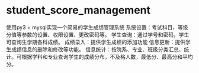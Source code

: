 # student_score_management
使用py3 + mysql实现一个简易的学生成绩管理系统
系统设置：考试科目、等级分值等参数的设置、权限设置、更改密码等。
学生查询：通过学号和密码，学生可查询生学期各科成绩。
成绩录入：提供学生成绩的添加功能
信息更新：提供学生成绩信息的删除和修改等功能。
信息统计：按院系、专业、班级分类汇总、统计。可根据学科和专业查询学生的成绩分布，不及格人数，最低分、最高分和平均分。
